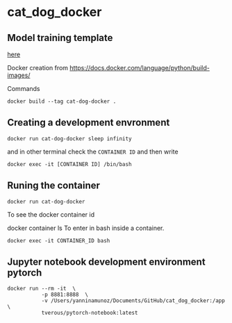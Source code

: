 # cat_dog_docker

## Model training template
[here](https://colab.research.google.com/github/tensorflow/docs/blob/master/site/en/tutorials/images/transfer_learning.ipynb?force_kitty_mode=1&force_corgi_mode=1#scrollTo=Q9pFlFWgBKgH)

Docker creation from https://docs.docker.com/language/python/build-images/

Commands
```
docker build --tag cat-dog-docker .
```
## Creating a development envronment
```
docker run cat-dog-docker sleep infinity
```
and in other terminal check the `CONTAINER ID` and then write
```
docker exec -it [CONTAINER ID] /bin/bash
```


## Runing the container 

```
docker run cat-dog-docker
```


To see the docker container id

docker container ls 
To enter in bash inside a container.
```
docker exec -it CONTAINER_ID bash
```

## Jupyter notebook development environment pytorch
```
docker run --rm -it  \
           -p 8881:8888  \
           -v /Users/yanninamunoz/Documents/GitHub/cat_dog_docker:/app \
           tverous/pytorch-notebook:latest
```

